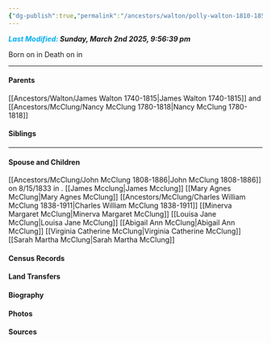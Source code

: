 ```yaml
---
{"dg-publish":true,"permalink":"/ancestors/walton/polly-walton-1810-1850/","tags":["Polly-Walton"]}
---
```


***<font color="#00b0f0">Last Modified:</font> Sunday, March 2nd 2025, 9:56:39 pm***

Born on  <!-- link to date --> in <!-- link to place -->
Death on <!-- link to date --> in <!-- link to place -->

---
#### Parents

[[Ancestors/Walton/James Walton 1740-1815\|James Walton 1740-1815]] and [[Ancestors/McClung/Nancy McClung 1780-1818\|Nancy McClung 1780-1818]]
#### Siblings
<!-- Link to sibling -->

---
#### Spouse and Children
[[Ancestors/McClung/John McClung 1808-1886\|John McClung 1808-1886]] on 8/15/1833 in <!-- link to place -->.
[[James Mcclung\|James Mcclung]]
[[Mary Agnes McClung\|Mary Agnes McClung]]
[[Ancestors/McClung/Charles William McClung 1838-1911\|Charles William McClung 1838-1911]]
[[Minerva Margaret McClung\|Minerva Margaret McClung]]
[[Louisa Jane McClung\|Louisa Jane McClung]]
[[Abigail Ann McClung\|Abigail Ann McClung]]
[[Virginia Catherine McClung\|Virginia Catherine McClung]]
[[Sarah Martha McClung\|Sarah Martha McClung]]

#### Census Records

#### Land Transfers

#### Biography

#### Photos

#### Sources

